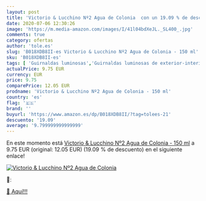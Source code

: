 ```yaml
---
layout: post
title: 'Victorio & Lucchino Nº2 Agua de Colonia  con un 19.09 % de descuento'
date: 2020-07-06 12:30:26
image: 'https://m.media-amazon.com/images/I/41l04bdXeJL._SL400_.jpg'
comments: true
category: ofertas
author: 'tole.es'
slug: 'B018XDB8II-es Victorio & Lucchino Nº2 Agua de Colonia - 150 ml'
sku: 'B018XDB8II-es'
tags: [ 'Guirnaldas luminosas','Guirnaldas luminosas de exterior-interior','Guirnaldas luminosas de interior','Iluminación','agua','colonia','de', ]
actualPrice: 9.75 EUR
currency: EUR
price: 9.75
comparePrice: 12.05 EUR
prodname: 'Victorio & Lucchino Nº2 Agua de Colonia - 150 ml'
country: 'es'
flag: '🇪🇸'
brand: ''
buyurl: 'https://www.amazon.es/dp/B018XDB8II/?tag=tolees-21'
descuento: '19.09'
average: '9.799999999999999'
---
```


En este momento está [Victorio & Lucchino Nº2 Agua de Colonia - 150 ml](https://www.amazon.es/dp/B018XDB8II/?tag=tolees-21) a 9.75 EUR (original: 12.05 EUR) (19.09 %  de descuento) en el siguiente enlace!

[![Victorio & Lucchino Nº2 Agua de Colonia ](https://m.media-amazon.com/images/I/41l04bdXeJL._SL400_.jpg)](https://www.amazon.es/dp/B018XDB8II/?tag=tolees-21)

🔎:


[🛒 Aquí!!!](https://www.amazon.es/dp/B018XDB8II/?tag=tolees-21)
